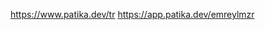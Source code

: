 <a href="https://www.patika.dev/tr">https://www.patika.dev/tr</a></li>
<a href="https://app.patika.dev/emreylmzr">https://app.patika.dev/emreylmzr</a></li>
